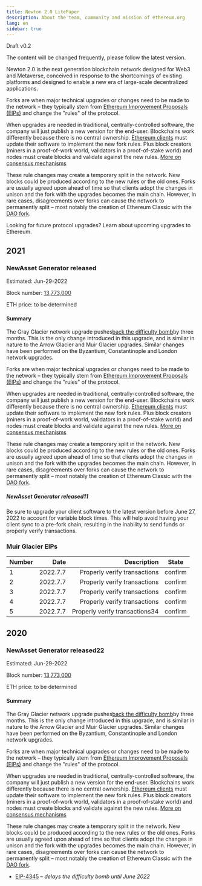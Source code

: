 ```yaml
---
title: Newton 2.0 LitePaper
description: About the team, community and mission of ethereum.org
lang: en
sidebar: true
---
```


Draft v0.2

The content will be changed frequently, please follow the latest version.

Newton 2.0 is the next generation blockchain network designed for Web3 and Metaverse, conceived in response to the shortcomings of existing platforms and designed to enable a new era of large-scale decentralized applications.

<ExpandableCard title="What are forks?" contentPreview="Changes to the rules of the Ethereum protocol which often include planned technical upgrades." contentList="eeeeeeeeee">

Forks are when major technical upgrades or changes need to be made to the network – they typically stem from [Ethereum Improvement Proposals (EIPs)](/eips/) and change the "rules" of the protocol.

When upgrades are needed in traditional, centrally-controlled software, the company will just publish a new version for the end-user. Blockchains work differently because there is no central ownership. [Ethereum clients](/developers/docs/nodes-and-clients/) must update their software to implement the new fork rules. Plus block creators (miners in a proof-of-work world, validators in a proof-of-stake world) and nodes must create blocks and validate against the new rules. [More on consensus mechanisms](/developers/docs/consensus-mechanisms/)

These rule changes may create a temporary split in the network. New blocks could be produced according to the new rules or the old ones. Forks are usually agreed upon ahead of time so that clients adopt the changes in unison and the fork with the upgrades becomes the main chain. However, in rare cases, disagreements over forks can cause the network to permanently split – most notably the creation of Ethereum Classic with the [DAO fork](#dao-fork).

</ExpandableCard>

Looking for future protocol upgrades? Learn about upcoming upgrades to Ethereum.

## 2021

### NewAsset Generator released

<div class="emoji">
<p class="data">Estimated: Jun-29-2022</p>
<p class="money">Block number: <a href="https://etherscan.io/block/13773000">13,773,000</a></p>
<p class="price">ETH price: to be determined</p>
</div>

#### Summary

The Gray Glacier network upgrade pushes<a class='articles-a' href="https://etherscan.io/block/13773000">back the difficulty bomb</a>by three months. This is the only change introduced in this upgrade, and is similar in nature to the Arrow Glacier and Muir Glacier upgrades. Similar changes have been performed on the Byzantium, Constantinople and London network upgrades.

<ExpandableCard title="What are forks?" contentPreview="Changes to the rules of the Ethereum protocol which often include planned technical upgrades." contentList="eeeeeeeeee">

Forks are when major technical upgrades or changes need to be made to the network – they typically stem from [Ethereum Improvement Proposals (EIPs)](/eips/) and change the "rules" of the protocol.

When upgrades are needed in traditional, centrally-controlled software, the company will just publish a new version for the end-user. Blockchains work differently because there is no central ownership. [Ethereum clients](/developers/docs/nodes-and-clients/) must update their software to implement the new fork rules. Plus block creators (miners in a proof-of-work world, validators in a proof-of-stake world) and nodes must create blocks and validate against the new rules. [More on consensus mechanisms](/developers/docs/consensus-mechanisms/)

These rule changes may create a temporary split in the network. New blocks could be produced according to the new rules or the old ones. Forks are usually agreed upon ahead of time so that clients adopt the changes in unison and the fork with the upgrades becomes the main chain. However, in rare cases, disagreements over forks can cause the network to permanently split – most notably the creation of Ethereum Classic with the [DAO fork](#dao-fork).

</ExpandableCard>

##### NewAsset Generator released11

Be sure to upgrade your client software to the latest version before June 27, 2022 to account for variable block times. This will help avoid having your client sync to a pre-fork chain, resulting in the inability to send funds or properly verify transactions.

### Muir Glacier EIPs

| Number |     Date |                    Description |  State  |
| :----- | -------: | -----------------------------: | :-----: |
| 1      | 2022.7.7 |   Properly verify transactions | confirm |
| 2      | 2022.7.7 |   Properly verify transactions | confirm |
| 3      | 2022.7.7 |   Properly verify transactions | confirm |
| 4      | 2022.7.7 |   Properly verify transactions | confirm |
| 5      | 2022.7.7 | Properly verify transactions34 | confirm |

## 2020

### NewAsset Generator released22

<div class="emoji">
<p class="data">Estimated: Jun-29-2022</p>
<p class="money">Block number: <a href="https://etherscan.io/block/13773000">13,773,000</a></p>
<p class="price">ETH price: to be determined</p>
</div>

#### Summary

The Gray Glacier network upgrade pushes<a class='articles-a' href="https://etherscan.io/block/13773000">back the difficulty bomb</a>by three months. This is the only change introduced in this upgrade, and is similar in nature to the Arrow Glacier and Muir Glacier upgrades. Similar changes have been performed on the Byzantium, Constantinople and London network upgrades.

<ExpandableCard title="What are forks?" contentPreview="Changes to the rules of the Ethereum protocol which often include planned technical upgrades." contentList="eeeeeeeeee">

Forks are when major technical upgrades or changes need to be made to the network – they typically stem from [Ethereum Improvement Proposals (EIPs)](/eips/) and change the "rules" of the protocol.

When upgrades are needed in traditional, centrally-controlled software, the company will just publish a new version for the end-user. Blockchains work differently because there is no central ownership. [Ethereum clients](/developers/docs/nodes-and-clients/) must update their software to implement the new fork rules. Plus block creators (miners in a proof-of-work world, validators in a proof-of-stake world) and nodes must create blocks and validate against the new rules. [More on consensus mechanisms](/developers/docs/consensus-mechanisms/)

These rule changes may create a temporary split in the network. New blocks could be produced according to the new rules or the old ones. Forks are usually agreed upon ahead of time so that clients adopt the changes in unison and the fork with the upgrades becomes the main chain. However, in rare cases, disagreements over forks can cause the network to permanently split – most notably the creation of Ethereum Classic with the [DAO fork](#dao-fork).

</ExpandableCard>

- [EIP-4345](https://eips.ethereum.org/EIPS/eip-4345) – _delays the difficulty bomb until June 2022_

